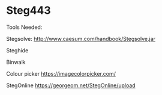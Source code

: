 # Steg443

Tools Needed:

Stegsolve:
    http://www.caesum.com/handbook/Stegsolve.jar

Steghide

Binwalk

Colour picker
    https://imagecolorpicker.com/

StegOnline
    https://georgeom.net/StegOnline/upload
